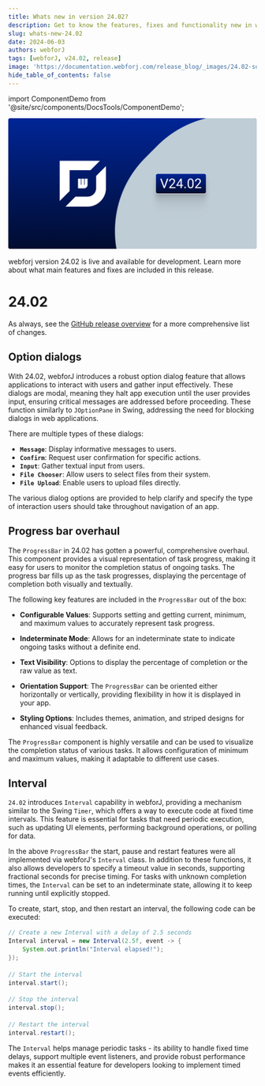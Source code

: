 ```yaml
---
title: Whats new in version 24.02?
description: Get to know the features, fixes and functionality new in webforJ version 24.02.
slug: whats-new-24.02
date: 2024-06-03
authors: webforJ
tags: [webforJ, v24.02, release]
image: 'https://documentation.webforj.com/release_blog/_images/24.02-social.png'
hide_table_of_contents: false
---
```


import ComponentDemo from '@site/src/components/DocsTools/ComponentDemo';

![cover image](../../static/release_blog/_images/24.02.png)

webforj version 24.02 is live and available for development. Learn more about what main features and fixes are included in this release.

<!-- ![cover image](../static/img/webforJ-release-banner.png) -->

<!-- truncate -->

# 24.02

As always, see the [GitHub release overview](https://github.com/webforj/webforj/releases/tag/24.01) for a more comprehensive list of changes.

## Option dialogs

<ComponentDemo 
path='/webforj/confirmdialogconstructor?' 
javaE='https://raw.githubusercontent.com/webforj/webforj-documentation/refs/heads/main/src/main/java/com/webforj/samples/views/optiondialog/confirm/ConfirmDialogConstructorView.java'
height = '350px'
/>

With 24.02, webforJ introduces a robust option dialog feature that allows applications to interact with users and gather input effectively. These dialogs are modal, meaning they halt app execution until the user provides input, ensuring critical messages are addressed before proceeding. These function similarly to `JOptionPane` in Swing, addressing the need for blocking dialogs in web applications.

There are multiple types of these dialogs:

- **`Message`**: Display informative messages to users.
- **`Confirm`**: Request user confirmation for specific actions.
- **`Input`**: Gather textual input from users.
- **`File Chooser`**: Allow users to select files from their system.
- **`File Upload`**: Enable users to upload files directly.

The various dialog options are provided to help clarify and specify the type of interaction users should take throughout navigation of an app. 

## Progress bar overhaul

The `ProgressBar` in 24.02 has gotten a powerful, comprehensive overhaul. This component provides a visual representation of task progress, making it easy for users to monitor the completion status of ongoing tasks. The progress bar fills up as the task progresses, displaying the percentage of completion both visually and textually.

<ComponentDemo 
path='/webforj/progressbarbasic?' 
javaE='https://raw.githubusercontent.com/webforj/webforj-documentation/refs/heads/main/src/main/java/com/webforj/samples/views/progressbar/ProgressBarBasicView.java'
height='150px'
/>

The following key features are included in the `ProgressBar` out of the box:

- **Configurable Values**: Supports setting and getting current, minimum, and maximum values to accurately represent task progress.

- **Indeterminate Mode**: Allows for an indeterminate state to indicate ongoing tasks without a definite end.

- **Text Visibility**: Options to display the percentage of completion or the raw value as text.

- **Orientation Support**: The `ProgressBar` can be oriented either horizontally or vertically, providing flexibility in how it is displayed in your app.

- **Styling Options**: Includes themes, animation, and striped designs for enhanced visual feedback.

The `ProgressBar` component is highly versatile and can be used to visualize the completion status of various tasks. It allows configuration of minimum and maximum values, making it adaptable to different use cases.

## Interval

`24.02` introduces `Interval` capability in webforJ, providing a mechanism similar to the Swing `Timer`, which offers a way to execute code at fixed time intervals. This feature is essential for tasks that need periodic execution, such as updating UI elements, performing background operations, or polling for data.

In the above `ProgressBar` the start, pause and restart features were all implemented via webforJ's `Interval` class. In addition to these functions, it also allows developers to specify a timeout value in seconds, supporting fractional seconds for precise timing. For tasks with unknown completion times, the `Interval` can be set to an indeterminate state, allowing it to keep running until explicitly stopped.

To create, start, stop, and then restart an interval, the following code can be executed:

```java
// Create a new Interval with a delay of 2.5 seconds
Interval interval = new Interval(2.5f, event -> {
    System.out.println("Interval elapsed!");
});

// Start the interval
interval.start();

// Stop the interval
interval.stop();

// Restart the interval
interval.restart();
```

The `Interval` helps manage periodic tasks - its ability to handle fixed time delays, support multiple event listeners, and provide robust performance makes it an essential feature for developers looking to implement timed events efficiently.

